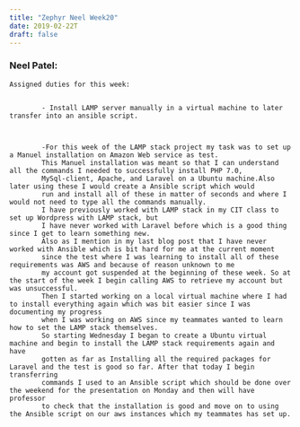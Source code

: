 ```yaml
---
title: "Zephyr Neel Week20"
date: 2019-02-22T
draft: false
---
```

<h3> Neel Patel: </h3>

	Assigned duties for this week:
	
			
			- Install LAMP server manually in a virtual machine to later transfer into an ansible script.
				
			

			-For this week of the LAMP stack project my task was to set up a Manuel installation on Amazon Web service as test. 
			This Manuel installation was meant so that I can understand all the commands I needed to successfully install PHP 7.0, 
			MySql-client, Apache, and Laravel on a Ubuntu machine.Also later using these I would create a Ansible script which would 
			run and install all of these in matter of seconds and where I would not need to type all the commands manually. 
			I have previously worked with LAMP stack in my CIT class to set up Wordpress with LAMP stack, but 
			I have never worked with Laravel before which is a good thing since I get to learn something new. 
			Also as I mention in my last blog post that I have never worked with Ansible which is bit hard for me at the current moment 
			since the test where I was learning to install all of these requirements was AWS and because of reason unknown to me 
			my account got suspended at the beginning of these week. So at the start of the week I begin calling AWS to retrieve my account but was unsuccessful. 
			Then I started working on a local virtual machine where I had to install everything again which was bit easier since I was documenting my progress
			when I was working on AWS since my teammates wanted to learn how to set the LAMP stack themselves. 
			So starting Wednesday I began to create a Ubuntu virtual machine and begin to install the LAMP stack requirements again and have 
			gotten as far as Installing all the required packages for Laravel and the test is good so far. After that today I begin transferring 
			commands I used to an Ansible script which should be done over the weekend for the presentation on Monday and then will have professor 
			to check that the installation is good and move on to using the Ansible script on our aws instances which my teammates has set up.